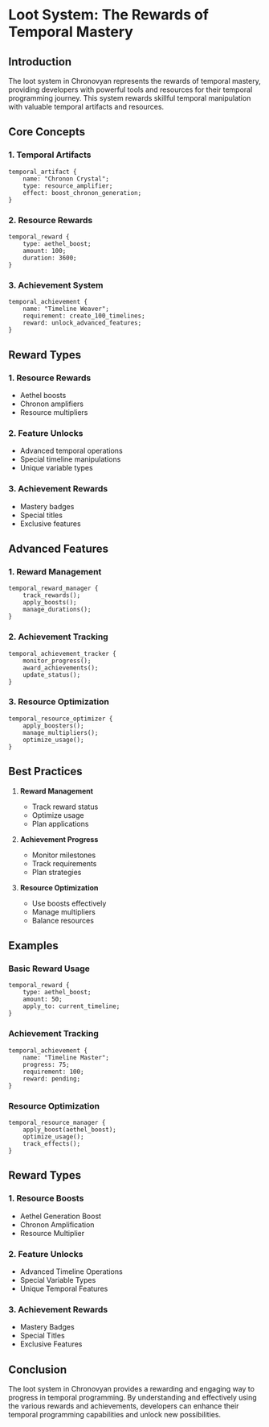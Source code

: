 # Loot System: The Rewards of Temporal Mastery

## Introduction
The loot system in Chronovyan represents the rewards of temporal mastery, providing developers with powerful tools and resources for their temporal programming journey. This system rewards skillful temporal manipulation with valuable temporal artifacts and resources.

## Core Concepts

### 1. Temporal Artifacts
```chronovyan
temporal_artifact {
    name: "Chronon Crystal";
    type: resource_amplifier;
    effect: boost_chronon_generation;
}
```

### 2. Resource Rewards
```chronovyan
temporal_reward {
    type: aethel_boost;
    amount: 100;
    duration: 3600;
}
```

### 3. Achievement System
```chronovyan
temporal_achievement {
    name: "Timeline Weaver";
    requirement: create_100_timelines;
    reward: unlock_advanced_features;
}
```

## Reward Types

### 1. Resource Rewards
- Aethel boosts
- Chronon amplifiers
- Resource multipliers

### 2. Feature Unlocks
- Advanced temporal operations
- Special timeline manipulations
- Unique variable types

### 3. Achievement Rewards
- Mastery badges
- Special titles
- Exclusive features

## Advanced Features

### 1. Reward Management
```chronovyan
temporal_reward_manager {
    track_rewards();
    apply_boosts();
    manage_durations();
}
```

### 2. Achievement Tracking
```chronovyan
temporal_achievement_tracker {
    monitor_progress();
    award_achievements();
    update_status();
}
```

### 3. Resource Optimization
```chronovyan
temporal_resource_optimizer {
    apply_boosters();
    manage_multipliers();
    optimize_usage();
}
```

## Best Practices

1. **Reward Management**
   - Track reward status
   - Optimize usage
   - Plan applications

2. **Achievement Progress**
   - Monitor milestones
   - Track requirements
   - Plan strategies

3. **Resource Optimization**
   - Use boosts effectively
   - Manage multipliers
   - Balance resources

## Examples

### Basic Reward Usage
```chronovyan
temporal_reward {
    type: aethel_boost;
    amount: 50;
    apply_to: current_timeline;
}
```

### Achievement Tracking
```chronovyan
temporal_achievement {
    name: "Timeline Master";
    progress: 75;
    requirement: 100;
    reward: pending;
}
```

### Resource Optimization
```chronovyan
temporal_resource_manager {
    apply_boost(aethel_boost);
    optimize_usage();
    track_effects();
}
```

## Reward Types

### 1. Resource Boosts
- Aethel Generation Boost
- Chronon Amplification
- Resource Multiplier

### 2. Feature Unlocks
- Advanced Timeline Operations
- Special Variable Types
- Unique Temporal Features

### 3. Achievement Rewards
- Mastery Badges
- Special Titles
- Exclusive Features

## Conclusion
The loot system in Chronovyan provides a rewarding and engaging way to progress in temporal programming. By understanding and effectively using the various rewards and achievements, developers can enhance their temporal programming capabilities and unlock new possibilities. 